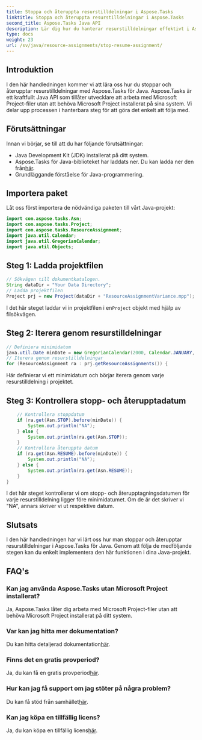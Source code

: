 ```yaml
---
title: Stoppa och återuppta resurstilldelningar i Aspose.Tasks
linktitle: Stoppa och återuppta resurstilldelningar i Aspose.Tasks
second_title: Aspose.Tasks Java API
description: Lär dig hur du hanterar resurstilldelningar effektivt i Aspose.Tasks för Java med denna steg-för-steg handledning.
type: docs
weight: 23
url: /sv/java/resource-assignments/stop-resume-assignment/
---
```

## Introduktion
I den här handledningen kommer vi att lära oss hur du stoppar och återupptar resurstilldelningar med Aspose.Tasks för Java. Aspose.Tasks är ett kraftfullt Java API som tillåter utvecklare att arbeta med Microsoft Project-filer utan att behöva Microsoft Project installerat på sina system. Vi delar upp processen i hanterbara steg för att göra det enkelt att följa med.
## Förutsättningar
Innan vi börjar, se till att du har följande förutsättningar:
- Java Development Kit (JDK) installerat på ditt system.
-  Aspose.Tasks för Java-biblioteket har laddats ner. Du kan ladda ner den från[här](https://releases.aspose.com/tasks/java/).
- Grundläggande förståelse för Java-programmering.
## Importera paket
Låt oss först importera de nödvändiga paketen till vårt Java-projekt:
```java
import com.aspose.tasks.Asn;
import com.aspose.tasks.Project;
import com.aspose.tasks.ResourceAssignment;
import java.util.Calendar;
import java.util.GregorianCalendar;
import java.util.Objects;
```
## Steg 1: Ladda projektfilen
```java
// Sökvägen till dokumentkatalogen.
String dataDir = "Your Data Directory";
// Ladda projektfilen
Project prj = new Project(dataDir + "ResourceAssignmentVariance.mpp");
```
 I det här steget laddar vi in projektfilen i en`Project` objekt med hjälp av filsökvägen.
## Steg 2: Iterera genom resurstilldelningar
```java
// Definiera minimidatum
java.util.Date minDate = new GregorianCalendar(2000, Calendar.JANUARY, 1).getTime();
// Iterera genom resurstilldelningar
for (ResourceAssignment ra : prj.getResourceAssignments()) {
```
Här definierar vi ett minimidatum och börjar iterera genom varje resurstilldelning i projektet.
## Steg 3: Kontrollera stopp- och återupptadatum
```java
    // Kontrollera stoppdatum
    if (ra.get(Asn.STOP).before(minDate)) {
        System.out.println("NA");
    } else {
        System.out.println(ra.get(Asn.STOP));
    }
    // Kontrollera återuppta datum
    if (ra.get(Asn.RESUME).before(minDate)) {
        System.out.println("NA");
    } else {
        System.out.println(ra.get(Asn.RESUME));
    }
}
```
I det här steget kontrollerar vi om stopp- och återupptagningsdatumen för varje resurstilldelning ligger före minimidatumet. Om de är det skriver vi "NA", annars skriver vi ut respektive datum.
## Slutsats
I den här handledningen har vi lärt oss hur man stoppar och återupptar resurstilldelningar i Aspose.Tasks för Java. Genom att följa de medföljande stegen kan du enkelt implementera den här funktionen i dina Java-projekt.

## FAQ's
### Kan jag använda Aspose.Tasks utan Microsoft Project installerat?
Ja, Aspose.Tasks låter dig arbeta med Microsoft Project-filer utan att behöva Microsoft Project installerat på ditt system.
### Var kan jag hitta mer dokumentation?
 Du kan hitta detaljerad dokumentation[här](https://reference.aspose.com/tasks/java/).
### Finns det en gratis provperiod?
 Ja, du kan få en gratis provperiod[här](https://releases.aspose.com/).
### Hur kan jag få support om jag stöter på några problem?
Du kan få stöd från samhället[här](https://forum.aspose.com/c/tasks/15).
### Kan jag köpa en tillfällig licens?
 Ja, du kan köpa en tillfällig licens[här](https://purchase.aspose.com/temporary-license/).